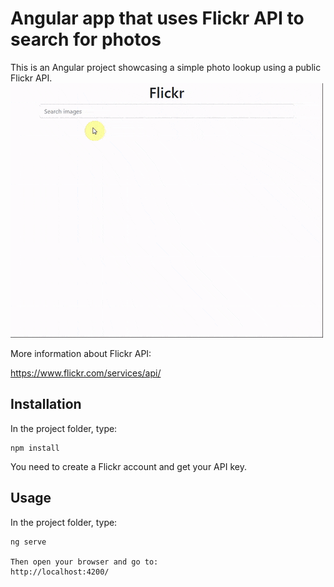 # Angular app that uses Flickr API to search for photos

This is an Angular project showcasing a simple photo lookup using a public Flickr API.
![](demo.gif)


More information about Flickr API:

https://www.flickr.com/services/api/

## Installation

In the project folder, type:
```
npm install
```

You need to create a Flickr account and get your API key.

## Usage

In the project folder, type:
```
ng serve

Then open your browser and go to:
http://localhost:4200/
```
